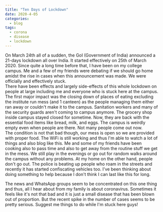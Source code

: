 ```yaml
---
title: "Ten Days of Lockdown"
date: 2020-4-05
categories:
  - blog
tags:
  - corona
  - disease
  - lockdown
---
```


On March 24th all of a sudden, the GoI (Government of India) announced a 21-days lockdown all over India. It started effectively on 25th of March 2020. Since quite a long time before that, I have been on my college campus. Me and a few of my friends were debating if we should go home amidst the rise in cases when this announcement was made. We were officially and effectively stuck.  
There have been effects and largely side-effects of this whole lockdown on people at large including me and everyone who is stuck here at the campus. The first major impact was the closing down of places of eating excluding the institute run mess (and 1 canteen) as the people managing them either ran away or couldn't make it to the campus. Sanitation workers and many of the security guards aren't coming to campus anymore. The grocery shop inside campus stayed closed for sometime. Now, they are back with the essential food items like bread, milk, and eggs. The campus is weirdly empty even when people are there. Not many people come out now.  
The condition is not that bad though, our mess is open so we are provided with proper food. The WiFi is still working and thus I'm able to watch a lot of things and also blog like this. Me and some of my friends have been cooking also to pass time and also to get away from the routine stuff we get in the mess. We still play in the evenings or go out for random walks around the campus without any problems. At my home on the other hand, people don't go out. The police is beating up people who roam in the streets and recently it has started confiscating vehicles too. I've been thinking about doing something to help because I don't think I can last like this for long.

The news and WhatsApp groups seem to be concentrated on this one thing and thus, all I hear about from my family is about coronavirus. Sometimes it feels like it's not that bad and it is just a small disease that has been blown out of proportion. But the recent spike in the number of cases seems to be pretty serious. Suggest me things to do while I'm stuck here guys!
